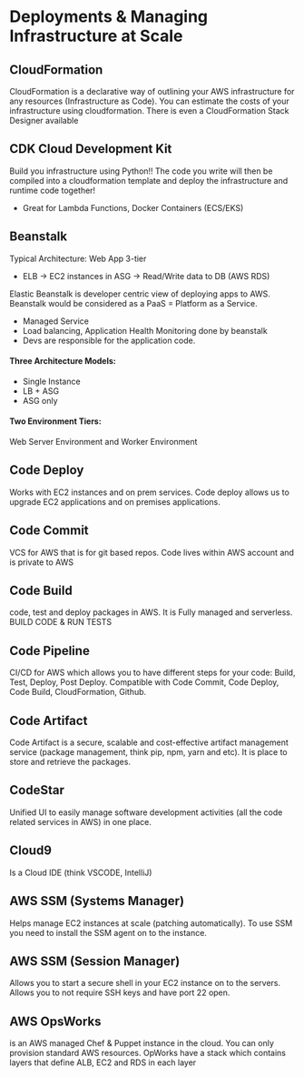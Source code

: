 # Deployments & Managing Infrastructure at Scale

## CloudFormation
CloudFormation is a declarative way of outlining your AWS infrastructure for any resources (Infrastructure as Code).  You can estimate the costs of your infrastructure using cloudformation.  There is even a CloudFormation Stack Designer available
## CDK Cloud Development Kit
Build you infrastructure using Python!! The code you write will then be compiled into a cloudformation template and deploy the infrastructure and runtime code together!
- Great for Lambda Functions, Docker Containers (ECS/EKS)
## Beanstalk
Typical Architecture: Web App 3-tier
- ELB -> EC2 instances in ASG -> Read/Write data to DB (AWS RDS)

Elastic Beanstalk is developer centric view of deploying apps to AWS. Beanstalk would be considered as a PaaS = Platform as a Service.
- Managed Service
- Load balancing, Application Health Monitoring done by beanstalk
- Devs are responsible for the application code.
#### Three Architecture Models:
- Single Instance
- LB + ASG
- ASG only
#### Two Environment Tiers:
Web Server Environment and Worker Environment

## Code Deploy
Works with EC2 instances and on prem services.  Code deploy allows us to upgrade EC2 applications and on premises applications.
## Code Commit
VCS for AWS that is for git based repos.  Code lives within AWS account and is private to AWS
## Code Build
code, test and deploy packages in AWS.  It is Fully managed and serverless.  BUILD CODE & RUN TESTS
## Code Pipeline
CI/CD for AWS which allows you to have different steps for your code: Build, Test, Deploy, Post Deploy. Compatible with Code Commit, Code Deploy, Code Build, CloudFormation, Github.
## Code Artifact
Code Artifact is a secure, scalable and cost-effective artifact management service (package management, think pip, npm, yarn and etc).  It is place to store and retrieve the packages.  
## CodeStar
Unified UI to easily manage software development activities (all the code related services in AWS) in one place.
## Cloud9
Is a Cloud IDE (think VSCODE, IntelliJ)
## AWS SSM (Systems Manager)
Helps manage EC2 instances at scale (patching automatically).
To use SSM you need to install the SSM agent on to the instance.
## AWS SSM (Session Manager)
Allows you to start a secure shell in your EC2 instance on to the servers.  Allows you to not require SSH keys and have port 22 open.
## AWS OpsWorks
is an AWS managed Chef & Puppet instance in the cloud.  You can only provision standard AWS resources.  OpWorks have a stack which contains layers that define ALB, EC2 and RDS in each layer